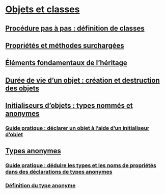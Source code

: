 # [Objets et classes](index.md)
## [Procédure pas à pas : définition de classes](walkthrough-defining-classes.md)
## [Propriétés et méthodes surchargées](overloaded-properties-and-methods.md)
## [Éléments fondamentaux de l’héritage](inheritance-basics.md)
## [Durée de vie d’un objet : création et destruction des objets](object-lifetime-how-objects-are-created-and-destroyed.md)
## [Initialiseurs d’objets : types nommés et anonymes](object-initializers-named-and-anonymous-types.md)
### [Guide pratique : déclarer un objet à l’aide d’un initialiseur d’objet](how-to-declare-an-object-by-using-an-object-initializer.md)
## [Types anonymes](anonymous-types.md)
### [Guide pratique : déduire les types et les noms de propriétés dans des déclarations de types anonymes](how-to-infer-property-names-and-types-in-anonymous-type-declarations.md)
### [Définition du type anonyme](anonymous-type-definition.md)